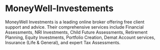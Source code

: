 # MoneyWell-Investements
MoneyWell Investments is a leading online broker offering free client support and advice. Their comprehensive services include Financial Assessments, NRI Investments, Child Future Assessments, Retirement Planning, Equity Investments, Portfolio Creation, Demat Account services, Insurance (Life &amp; General), and expert Tax Assessments.
